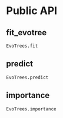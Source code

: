 # Public API

## fit_evotree

```@docs
EvoTrees.fit
```

## predict

```@docs
EvoTrees.predict
```

## importance

```@docs
EvoTrees.importance
```
